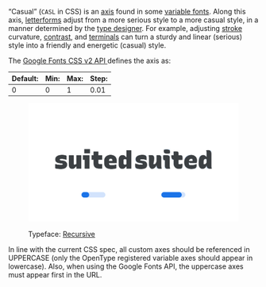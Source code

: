 “Casual” (`CASL` in CSS) is an [axis](/glossary/axis_in_variable_fonts) found in some [variable fonts](/glossary/variable_fonts). Along this axis, [letterforms](/glossary/letterform) adjust from a more serious style to a more casual style, in a manner determined by the [type designer](/glossary/type_designer). For example, adjusting [stroke](/glossary/stroke) curvature, [contrast](/glossary/contrast), and [terminals](/glossary/terminal) can turn a sturdy and linear (serious) style into a friendly and energetic (casual) style.

The [Google Fonts CSS v2 API ](https://developers.google.com/fonts/docs/css2) defines the axis as:

| Default: | Min: | Max: | Step: |
| --- | --- | --- | --- |
| 0 | 0 | 1 | 0.01 |

<figure>

![Two side-by-side type specimens of the word “suited”, each shown with a variable axis represented beneath as a horizontal slider. The first specimen, with the slider most of the way to the left to represent a lower value on the axis, shows straighter letterforms. The second specimen, with the slider most of the way to the right to represent a higher value on the axis, exhibits curvier shapes.](images/thumbnail.svg)

<figcaption>Typeface: <a href="https://fonts.google.com/specimen/Recursive">Recursive</a></figcaption>

</figure>

In line with the current CSS spec, all custom axes should be referenced in UPPERCASE (only the OpenType registered variable axes should appear in lowercase). Also, when using the Google Fonts API, the uppercase axes must appear first in the URL.
